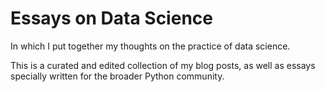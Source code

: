 # Essays on Data Science

In which I put together my thoughts on the practice of data science.

This is a curated and edited collection of my blog posts,
as well as essays specially written for the broader Python community.
